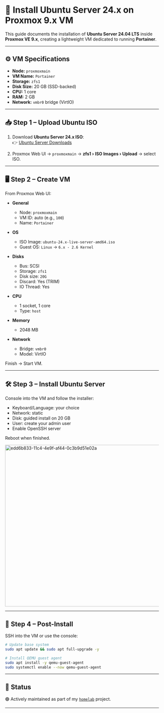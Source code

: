 # 🐧 Install Ubuntu Server 24.x on Proxmox 9.x VM

This guide documents the installation of **Ubuntu Server 24.04 LTS** inside **Proxmox VE 9.x**, creating a lightweight VM dedicated to running **Portainer**.

---

## ⚙️ VM Specifications

- **Node:** `proxmoxmain`  
- **VM Name:** `Portainer`  
- **Storage:** `zfs1`  
- **Disk Size:** 20 GB (SSD-backed)  
- **CPU:** 1 core  
- **RAM:** 2 GB  
- **Network:** `vmbr0` bridge (VirtIO)  

---

## 📥 Step 1 – Upload Ubuntu ISO

1. Download **Ubuntu Server 24.x ISO**:  
   👉 [Ubuntu Server Downloads](https://ubuntu.com/download/server)

2. Proxmox Web UI → `proxmoxmain` → **zfs1 › ISO Images › Upload** → select ISO.

---

## 🖥️ Step 2 – Create VM

From Proxmox Web UI:

- **General**
  - Node: `proxmoxmain`
  - VM ID: auto (e.g., `100`)
  - Name: `Portainer`

- **OS**
  - ISO Image: `ubuntu-24.x-live-server-amd64.iso`
  - Guest OS: `Linux` → `6.x - 2.6 Kernel`

- **Disks**
  - Bus: SCSI  
  - Storage: `zfs1`  
  - Disk size: `20G`  
  - Discard: Yes (TRIM)  
  - IO Thread: Yes  

- **CPU**
  - 1 socket, 1 core  
  - Type: `host`

- **Memory**
  - 2048 MB

- **Network**
  - Bridge: `vmbr0`  
  - Model: VirtIO

Finish → Start VM.

---

## 🛠️ Step 3 – Install Ubuntu Server

Console into the VM and follow the installer:

- Keyboard/Language: your choice  
- Network: static 
- Disk: guided install on 20 GB  
- User: create your admin user  
- Enable OpenSSH server  

Reboot when finished.

<img width="713" height="529" alt="edd6b833-11c4-4e9f-af44-0c3b9d51e02a" src="https://github.com/user-attachments/assets/f83dfe1b-612e-4ee3-9554-e60329456172" />


---

## 🔧 Step 4 – Post-Install

SSH into the VM or use the console:

```bash
# Update base system
sudo apt update && sudo apt full-upgrade -y

# Install QEMU guest agent
sudo apt install -y qemu-guest-agent
sudo systemctl enable --now qemu-guest-agent
```

---

## 🚧 Status

🟢 Actively maintained as part of my [`homelab`](https://github.com/raoulmoise/homelab) project.

---

